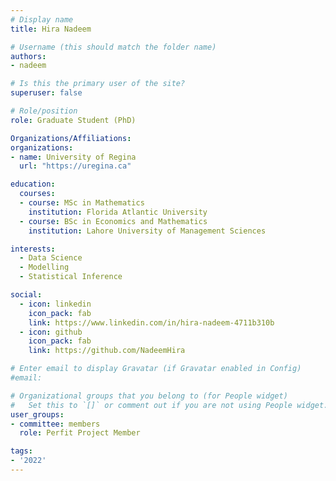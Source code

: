 ```yaml
---
# Display name
title: Hira Nadeem

# Username (this should match the folder name)
authors:
- nadeem

# Is this the primary user of the site?
superuser: false

# Role/position
role: Graduate Student (PhD)

Organizations/Affiliations:
organizations:
- name: University of Regina
  url: "https://uregina.ca"

education:
  courses:
  - course: MSc in Mathematics
    institution: Florida Atlantic University
  - course: BSc in Economics and Mathematics
    institution: Lahore University of Management Sciences

interests:
  - Data Science
  - Modelling
  - Statistical Inference

social:
  - icon: linkedin
    icon_pack: fab
    link: https://www.linkedin.com/in/hira-nadeem-4711b310b
  - icon: github
    icon_pack: fab
    link: https://github.com/NadeemHira

# Enter email to display Gravatar (if Gravatar enabled in Config)
#email:

# Organizational groups that you belong to (for People widget)
#   Set this to `[]` or comment out if you are not using People widget.
user_groups:
- committee: members
  role: Perfit Project Member

tags:
- '2022'
---
```


